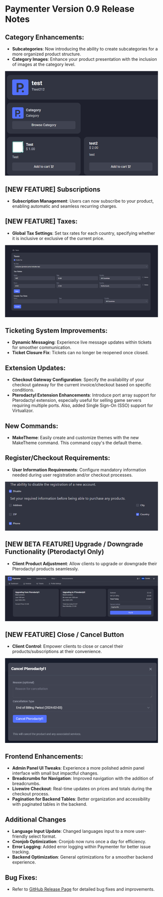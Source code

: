 # Paymenter Version 0.9 Release Notes

## Category Enhancements:

- **Subcategories**: Now introducing the ability to create subcategories for a more organized product structure.
- **Category Images**: Enhance your product presentation with the inclusion of images at the category level.

![Subcategory](v0.9-subcategory-imagesoncategory.png)

## [NEW FEATURE] Subscriptions

- **Subscription Management**: Users can now subscribe to your product, enabling automatic and seamless recurring charges.

## [NEW FEATURE] Taxes:

- **Global Tax Settings**: Set tax rates for each country, specifying whether it is inclusive or exclusive of the current price.
  
![Taxes](v0.9-taxes.png)

## Ticketing System Improvements:

- **Dynamic Messaging**: Experience live message updates within tickets for smoother communication.
- **Ticket Closure Fix**: Tickets can no longer be reopened once closed.

## Extension Updates:

- **Checkout Gateway Configuration**: Specify the availability of your checkout gateway for the current invoice/checkout based on specific conditions.
- **Pterodactyl Extension Enhancements**: Introduce port array support for Pterodactyl extension, especially useful for selling game servers requiring multiple ports. Also, added Single Sign-On (SSO) support for Virtualizor.

## New Commands:

- **MakeTheme**: Easily create and customize themes with the new MakeTheme command. This command copy's the default theme.

## Register/Checkout Requirements:

- **User Information Requirements**: Configure mandatory information needed during user registration and/or checkout processes.

![Login](v0.9-register-requiredinfo.png)

## [NEW BETA FEATURE] Upgrade / Downgrade Functionality (Pterodactyl Only)

- **Client Product Adjustment**: Allow clients to upgrade or downgrade their Pterodactyl products seamlessly.

![Upgrade](v0.9-upgrade.png)

## [NEW FEATURE] Close / Cancel Button

- **Client Control**: Empower clients to close or cancel their products/subscriptions at their convenience.

![Cancel](v0.9-cancel2.png)

## Frontend Enhancements:

- **Admin Panel UI Tweaks**: Experience a more polished admin panel interface with small but impactful changes.
- **Breadcrumbs for Navigation**: Improved navigation with the addition of breadcrumbs.
- **Livewire Checkout**: Real-time updates on prices and totals during the checkout process.
- **Pagination for Backend Tables**: Better organization and accessibility with paginated tables in the backend.

## Additional Changes

- **Language Input Update**: Changed languages input to a more user-friendly select format.
- **Cronjob Optimization**: Cronjob now runs once a day for efficiency.
- **Error Logging**: Added error logging within Paymenter for better issue tracking.
- **Backend Optimization**: General optimizations for a smoother backend experience.

## Bug Fixes:

- Refer to [GitHub Release Page](https://github.com/Paymenter/Paymenter/compare/v0.8.2...v0.9) for detailed bug fixes and improvements.
